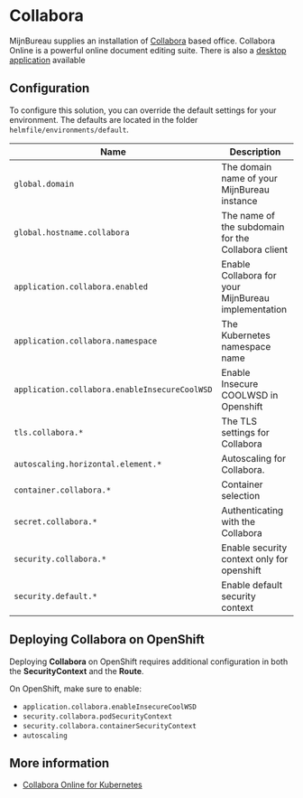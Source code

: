 # Collabora

MijnBureau supplies an installation of [Collabora](https://www.collaboraonline.com/) based office. Collabora Online is a powerful online document editing suite. There is also a [desktop application](https://www.collaboraonline.com/collabora-office/) available

## Configuration

To configure this solution, you can override the default settings for your environment. The defaults are
located in the folder `helmfile/environments/default`.

| Name                                          | Description                                         |
| --------------------------------------------- | --------------------------------------------------- |
| `global.domain`                               | The domain name of your MijnBureau instance         |
| `global.hostname.collabora`                   | The name of the subdomain for the Collabora client  |
| `application.collabora.enabled`               | Enable Collabora for your MijnBureau implementation |
| `application.collabora.namespace`             | The Kubernetes namespace name                       |
| `application.collabora.enableInsecureCoolWSD` | Enable Insecure COOLWSD in Openshift                |
| `tls.collabora.*`                             | The TLS settings for Collabora                      |
| `autoscaling.horizontal.element.*`            | Autoscaling for Collabora.                          |
| `container.collabora.*`                       | Container selection                                 |
| `secret.collabora.*`                          | Authenticating with the Collabora                   |
| `security.collabora.*`                        | Enable security context only for openshift          |
| `security.default.*`                          | Enable default security context                     |

## Deploying Collabora on OpenShift

Deploying **Collabora** on OpenShift requires additional configuration in both the **SecurityContext** and the **Route**.

On OpenShift, make sure to enable:

- `application.collabora.enableInsecureCoolWSD`
- `security.collabora.podSecurityContext`
- `security.collabora.containerSecurityContext`
- `autoscaling`

## More information

- [Collabora Online for Kubernetes](https://sdk.collaboraonline.com/docs/installation/Kubernetes.html)
